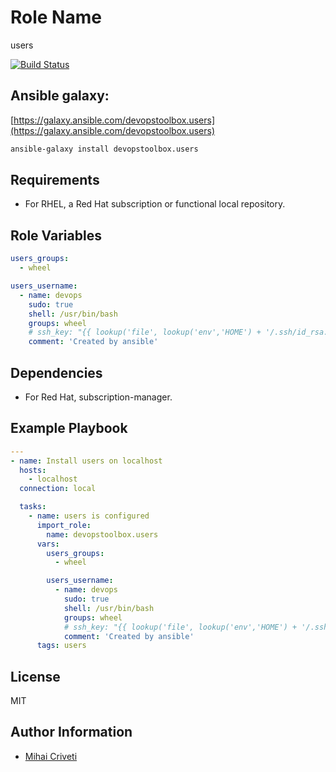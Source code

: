 Role Name
=========

users

[![Build Status](https://travis-ci.org/cmihai-ansible/users.svg?branch=master)](https://travis-ci.org/cmihai-ansible/users)

Ansible galaxy:
---------------

[https://galaxy.ansible.com/devopstoolbox.users](https://galaxy.ansible.com/devopstoolbox.users)

```bash
ansible-galaxy install devopstoolbox.users
```

Requirements
------------

- For RHEL, a Red Hat subscription or functional local repository.

Role Variables
--------------

```yaml
users_groups:
  - wheel

users_username:
  - name: devops
    sudo: true
    shell: /usr/bin/bash
    groups: wheel
    # ssh_key: "{{ lookup('file', lookup('env','HOME') + '/.ssh/id_rsa.pub') }}"
    comment: 'Created by ansible'
```

Dependencies
------------

- For Red Hat, subscription-manager.

Example Playbook
----------------

```yaml
---
- name: Install users on localhost
  hosts:
    - localhost
  connection: local

  tasks:
    - name: users is configured
      import_role:
        name: devopstoolbox.users
      vars:
        users_groups:
          - wheel

        users_username:
          - name: devops
            sudo: true
            shell: /usr/bin/bash
            groups: wheel
            # ssh_key: "{{ lookup('file', lookup('env','HOME') + '/.ssh/id_rsa.pub') }}"
            comment: 'Created by ansible'
      tags: users
```

License
-------

MIT

Author Information
------------------

- [Mihai Criveti](https://www.linkedin.com/in/devopstoolbox.)
